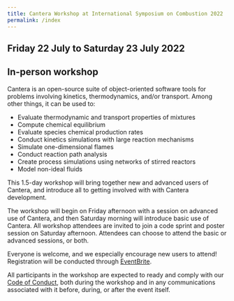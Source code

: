 ```yaml
---
title: Cantera Workshop at International Symposium on Combustion 2022
permalink: /index
---
```


## Friday 22 July to Saturday 23 July 2022

## In-person workshop

Cantera is an open-source suite of object-oriented software tools for problems involving kinetics, thermodynamics, and/or transport. Among other things, it can be used to:

* Evaluate thermodynamic and transport properties of mixtures
* Compute chemical equilibrium
* Evaluate species chemical production rates
* Conduct kinetics simulations with large reaction mechanisms
* Simulate one-dimensional flames
* Conduct reaction path analysis
* Create process simulations using networks of stirred reactors
* Model non-ideal fluids

This 1.5-day workshop will bring together new and advanced users of Cantera, and introduce all to getting involved with with Cantera development. 

The workshop will begin on Friday afternoon with a session on advanced use of Cantera, and then Saturday morning will introduce basic use of Cantera. All workshop attendees are invited to join a code sprint and poster session on Saturday afternoon. Attendees can choose to attend the basic or advanced sessions, or both.

Everyone is welcome, and we especially encourage new users to attend! Registration will be conducted through [EventBrite]().

All participants in the workshop are expected to ready and comply with our [Code of Conduct](code-of-conduct.md), both during the workshop and in any communications associated with it before, during, or after the event itself.